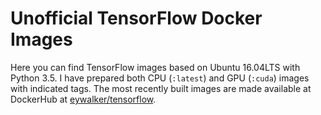 # Unofficial TensorFlow Docker Images

Here you can find TensorFlow images based on Ubuntu 16.04LTS with Python 3.5. I have prepared both CPU (`:latest`) and GPU (`:cuda`) images with indicated tags. The most recently built images are made available at DockerHub at [eywalker/tensorflow](https://hub.docker.com/r/eywalker/tensorflow/).
